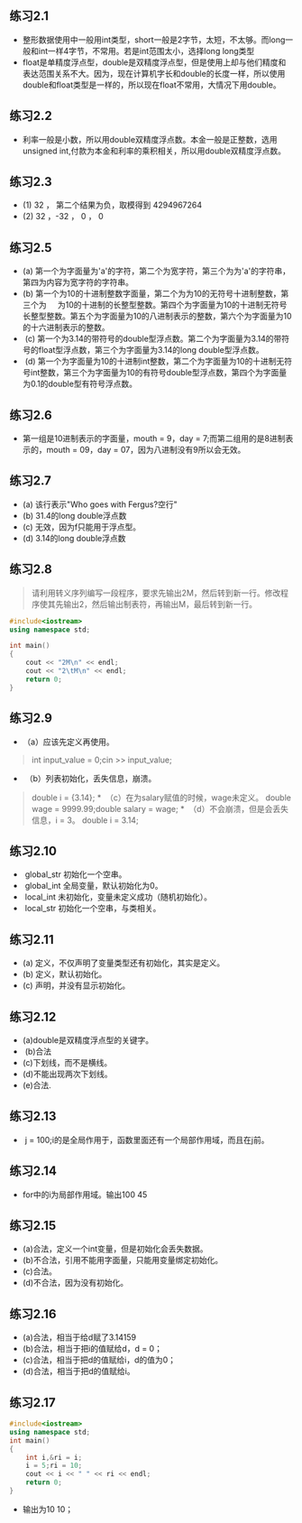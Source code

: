 ## 练习2.1
*   整形数据使用中一般用int类型，short一般是2字节，太短，不太够。而long一般和int一样4字节，不常用。若是int范围太小，选择long long类型
*   float是单精度浮点型，double是双精度浮点型，但是使用上却与他们精度和表达范围关系不大。因为，现在计算机字长和double的长度一样，所以使用double和float类型是一样的，所以现在float不常用，大情况下用double。

## 练习2.2
*  利率一般是小数，所以用double双精度浮点数。本金一般是正整数，选用unsigned int,付款为本金和利率的乘积相关，所以用double双精度浮点数。
  
## 练习2.3
*  (1) 32 ， 第二个结果为负，取模得到 4294967264
*  (2) 32 ，-32 ， 0 ， 0
  
## 练习2.5
*  (a) 第一个为字面量为'a'的字符，第二个为宽字符，第三个为为'a'的字符串，第四为内容为宽字符的字符串。
*  (b) 第一个为10的十进制整数字面量，第二个为为10的无符号十进制整数，第三个为     为10的十进制的长整型整数。第四个为字面量为10的十进制无符号长整型整数。第五个为字面量为10的八进制表示的整数，第六个为字面量为10的十六进制表示的整数。
*  (c) 第一个为3.14的带符号的double型浮点数。第二个为字面量为3.14的带符号的float型浮点数，第三个为字面量为3.14的long double型浮点数。
*  (d) 第一个为字面量为10的十进制int整数，第二个为字面量为10的十进制无符号int整数，第三个为字面量为10的有符号double型浮点数，第四个为字面量为0.1的double型有符号浮点数。
          
## 练习2.6
*  第一组是10进制表示的字面量，mouth = 9，day = 7;而第二组用的是8进制表示的，mouth = 09，day = 07，因为八进制没有9所以会无效。
  
## 练习2.7
* (a) 该行表示"Who goes with Fergus?空行"
* (b) 31.4的long double浮点数
* (c) 无效，因为f只能用于浮点型。
* (d) 3.14的long double浮点数
 
## 练习2.8
> 请利用转义序列编写一段程序，要求先输出2M，然后转到新一行。修改程序使其先输出2，然后输出制表符，再输出M，最后转到新一行。
```c++
#include<iostream>
using namespace std;

int main()
{
	cout << "2M\n" << endl;
	cout << "2\tM\n" << endl;
	return 0;
}
```
## 练习2.9
*  （a）应该先定义再使用。
>  int input_value = 0;cin >> input_value;
*  （b）列表初始化，丢失信息，崩溃。
>  double i = {3.14};
*  （c）在为salary赋值的时候，wage未定义。
>  double  wage = 9999.99;double salary = wage;
*  （d）不会崩溃，但是会丢失信息，i = 3。
>  double i = 3.14;
## 练习2.10
*  global_str 初始化一个空串。
*  global_int 全局变量，默认初始化为0。
*  local_int 未初始化，变量未定义成功（随机初始化）。
*  local_str 初始化一个空串，与类相关。
## 练习2.11
*  (a) 定义，不仅声明了变量类型还有初始化，其实是定义。
*  (b) 定义，默认初始化。
*  (c) 声明，并没有显示初始化。
## 练习2.12
*  (a)double是双精度浮点型的关键字。
*  (b)合法
*  (c)下划线，而不是横线。
*  (d)不能出现两次下划线。
*  (e)合法.
## 练习2.13
*  j = 100;i的是全局作用于，函数里面还有一个局部作用域，而且在j前。
## 练习2.14
*  for中的i为局部作用域。输出100 45
## 练习2.15
*  (a)合法，定义一个int变量，但是初始化会丢失数据。
*  (b)不合法，引用不能用字面量，只能用变量绑定初始化。
*  (c)合法。
*  (d)不合法，因为没有初始化。
## 练习2.16
* (a)合法，相当于给d赋了3.14159
* (b)合法，相当于把i的值赋给d，d = 0；
* (c)合法，相当于把d的值赋给i，d的值为0；
* (d)合法，相当于把d的值赋给i。
## 练习2.17
```cpp
#include<iostream>
using namespace std;
int main()
{
	int i,&ri = i;
	i = 5;ri = 10;
	cout << i << " " << ri << endl; 
	return 0;
} 
```
* 输出为10 10；

